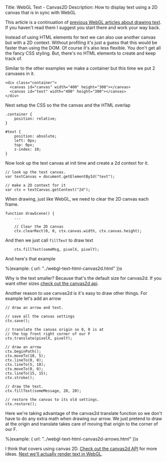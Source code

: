 Title: WebGL Text - Canvas2D
Description: How to display text using a 2D canvas that is in sync with WebGL

This article is a continuation of [previous WebGL articles about drawing text](webgl-text-html.html).
If you haven't read them I suggest you start there and work your way back.

Instead of using HTML elements for text we can also use another canvas but with
a 2D context. Without profiling it's just a guess that this would be faster
than using the DOM. Of course it's also less flexible. You don't get all the
fancy CSS styling. But, there's no HTML elements to create and keep track of.

Similar to the other examples we make a container but this time we put
2 canvases in it.

    <div class="container">
      <canvas id="canvas" width="400" height="300"></canvas>
      <canvas id="text" width="400" height="300"></canvas>
    </div>

Next setup the CSS so the the canvas and the HTML overlap

    .container {
        position: relative;
    }

    #text {
        position: absolute;
        left: 0px;
        top: 0px;
        z-index: 10;
    }

Now look up the text canvas at init time and create a 2d context for it.

    // look up the text canvas.
    var textCanvas = document.getElementById("text");

    // make a 2D context for it
    var ctx = textCanvas.getContext("2d");

When drawing, just like WebGL, we need to clear the 2D canvas each frame.

    function drawScene() {
        ...

        // Clear the 2D canvas
        ctx.clearRect(0, 0, ctx.canvas.width, ctx.canvas.height);

And then we just call `fillText` to draw text

        ctx.fillText(someMsg, pixelX, pixelY);

And here's that example

%(example: { url: "../webgl-text-html-canvas2d.html" })s

Why is the text smaller? Because that's the default size for canvas2d.
If you want other sizes [check out the canvas2d api](https://developer.mozilla.org/en-US/docs/Web/API/Canvas_API/Tutorial/Drawing_text).

Another reason to use canvas2d is it's easy to draw other things. For example
let's add an arrow

    // draw an arrow and text.

    // save all the canvas settings
    ctx.save();

    // translate the canvas origin so 0, 0 is at
    // the top front right corner of our F
    ctx.translate(pixelX, pixelY);

    // draw an arrow
    ctx.beginPath();
    ctx.moveTo(10, 5);
    ctx.lineTo(0, 0);
    ctx.lineTo(5, 10);
    ctx.moveTo(0, 0);
    ctx.lineTo(15, 15);
    ctx.stroke();

    // draw the text.
    ctx.fillText(someMessage, 20, 20);

    // restore the canvas to its old settings.
    ctx.restore();

Here we're taking advantage of the canvas2d translate function so we don't have to do any extra
math when drawing our arrow. We just pretend to draw at the origin and translate takes care
of moving that origin to the corner of our F.

%(example: { url: "../webgl-text-html-canvas2d-arrows.html" })s

I think that covers using canvas 2D. [Check out the canvas2d API](https://developer.mozilla.org/en-US/docs/Web/API/CanvasRenderingContext2D)
for more ideas. [Next we'll actually render text in WebGL](webgl-text-texture.html).

